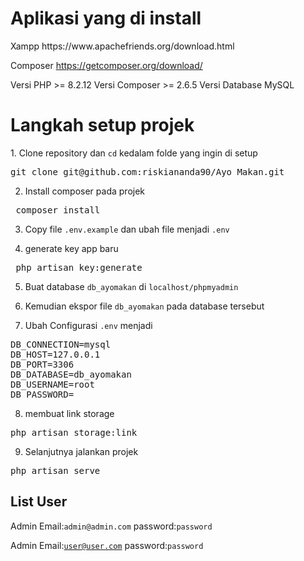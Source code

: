 <h1>Aplikasi yang di install</h1>
Xampp
https://www.apachefriends.org/download.html

Composer
https://getcomposer.org/download/

Versi PHP >= 8.2.12
Versi Composer >= 2.6.5
Versi Database MySQL

<h1>Langkah setup projek</h1>
1. Clone repository dan <code>cd</code> kedalam folde yang ingin di setup
<pre>git clone git@github.com:riskiananda90/Ayo_Makan.git</pre>

2. Install composer pada projek
<pre> composer install</pre>

3. Copy file <code>.env.example</code> dan ubah file menjadi <code>.env</code>

4. generate key app baru
<pre> php artisan key:generate </pre>

5. Buat database <code>db_ayomakan</code> di <code>localhost/phpmyadmin</code>

6. Kemudian ekspor file <code>db_ayomakan</code> pada database tersebut

7. Ubah Configurasi <code>.env</code> menjadi
<pre>DB_CONNECTION=mysql
DB_HOST=127.0.0.1
DB_PORT=3306
DB_DATABASE=db_ayomakan
DB_USERNAME=root
DB_PASSWORD=</pre>

8. membuat link storage
<pre>php artisan storage:link</pre>

9. Selanjutnya jalankan projek
<pre>php artisan serve</pre>

<h2>List User</h2>
Admin
Email:<code>admin@admin.com</code>
password:<code>password</code>

Admin
Email:<code>user@user.com</code>
password:<code>password</code>